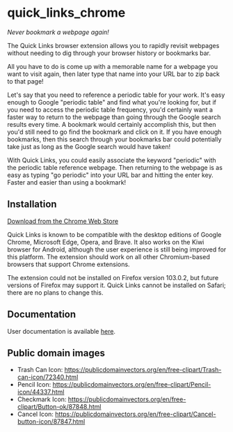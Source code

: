 # quick_links_chrome

*Never bookmark a webpage again!*

The Quick Links browser extension allows you to rapidly revisit webpages without needing to dig through your browser history or bookmarks bar.

All you have to do is come up with a memorable name for a webpage you want to visit again, then later type that name into your URL bar to zip back to that page!

Let's say that you need to reference a periodic table for your work. It's easy enough to Google "periodic table" and find what you're looking for, but if you need to access the periodic table frequency, you'd certainly want a faster way to return to the webpage than going through the Google search results every time. A bookmark would certainly accomplish this, but then you'd still need to go find the bookmark and click on it. If you have enough bookmarks, then this search through your bookmarks bar could potentially take just as long as the Google search would have taken!

With Quick Links, you could easily associate the keyword "periodic" with the periodic table reference webpage. Then returning to the webpage is as easy as typing "go periodic" into your URL bar and hitting the enter key. Faster and easier than using a bookmark!

## Installation

[Download from the Chrome Web Store](https://chrome.google.com/webstore/detail/quick-links/mjajgkekioonpenodhpklcfpcdnonmcm)

Quick Links is known to be compatible with the desktop editions of Google Chrome, Microsoft Edge, Opera, and Brave. It also works on the Kiwi browser for Android, although the user experience is still being improved for this platform. The extension should work on all other Chromium-based browsers that support Chrome extensions.

The extension could not be installed on Firefox version 103.0.2, but future versions of Firefox may support it. Quick Links cannot be installed on Safari; there are no plans to change this.

## Documentation

User documentation is available
[here](https://aaronstanek.github.io/quick-links-docs/).

## Public domain images

- Trash Can Icon: https://publicdomainvectors.org/en/free-clipart/Trash-can-icon/72340.html
- Pencil Icon: https://publicdomainvectors.org/en/free-clipart/Pencil-icon/44337.html
- Checkmark Icon: https://publicdomainvectors.org/en/free-clipart/Button-ok/87848.html
- Cancel Icon: https://publicdomainvectors.org/en/free-clipart/Cancel-button-icon/87847.html
